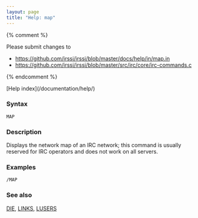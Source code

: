 ```yaml
---
layout: page
title: "Help: map"
---
```


{% comment %}

Please submit changes to
- https://github.com/irssi/irssi/blob/master/docs/help/in/map.in
- https://github.com/irssi/irssi/blob/master/src/irc/core/irc-commands.c


{% endcomment %}
<nav markdown="1">
[Help index](/documentation/help/)
</nav>

### Syntax ###

<div class="highlight irssisyntax"><pre style="\-\-cmdlen:-2ch"><code><span class="synB">MAP</span></code></pre></div>



### Description ###

Displays the network map of an IRC network; this command is usually
reserved for IRC operators and does not work on all servers.

### Examples ###

    /MAP

### See also ###
[DIE](/documentation/help/die/), [LINKS](/documentation/help/links/), [LUSERS](/documentation/help/lusers/)

